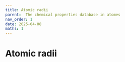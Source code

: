 ```yaml
---
title: Atomic radii
parent:  The chemical properties database in atomes
nav_order: 1
date: 2025-04-08
maths: 1
---
```


# Atomic radii

